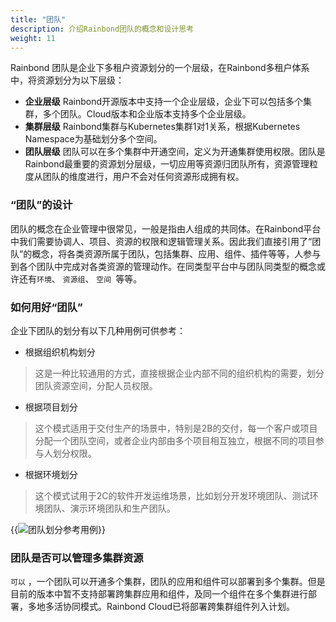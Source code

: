 ```yaml
---
title: "团队"
description: 介绍Rainbond团队的概念和设计思考
weight: 11
---
```


Rainbond 团队是企业下多租户资源划分的一个层级，在Rainbond多租户体系中，将资源划分为以下层级：

* <b>企业层级</b> Rainbond开源版本中支持一个企业层级，企业下可以包括多个集群，多个团队。Cloud版本和企业版本支持多个企业层级。
* <b>集群层级</b> Rainbond集群与Kubernetes集群1对1关系，根据Kubernetes Namespace为基础划分多个空间。
* <b>团队层级</b> 团队可以在多个集群中开通空间，定义为开通集群使用权限。团队是Rainbond最重要的资源划分层级，一切应用等资源归团队所有，资源管理粒度从团队的维度进行，用户不会对任何资源形成拥有权。

### “团队”的设计

团队的概念在企业管理中很常见，一般是指由人组成的共同体。在Rainbond平台中我们需要协调人、项目、资源的权限和逻辑管理关系。因此我们直接引用了“团队”的概念，将各类资源所属于团队，包括集群、应用、组件、插件等等，人参与到各个团队中完成对各类资源的管理动作。在同类型平台中与团队同类型的概念或许还有`环境`、 `资源组`、 `空间 `等等。

### 如何用好“团队”

企业下团队的划分有以下几种用例可供参考：

* 根据组织机构划分

> 这是一种比较通用的方式，直接根据企业内部不同的组织机构的需要，划分团队资源空间，分配人员权限。

* 根据项目划分

> 这个模式适用于交付生产的场景中，特别是2B的交付，每一个客户或项目分配一个团队空间，或者企业内部由多个项目相互独立，根据不同的项目参与人划分权限。

* 根据环境划分

> 这个模式试用于2C的软件开发运维场景，比如划分开发环境团队、测试环境团队、演示环境团队和生产团队。

{{<image src="https://grstatic.oss-cn-shanghai.aliyuncs.com/docs/5.2/team.png" title="团队划分参考用例">}}

### 团队是否可以管理多集群资源

`可以` ，一个团队可以开通多个集群，团队的应用和组件可以部署到多个集群。但是目前的版本中暂不支持部署跨集群应用和组件，及同一个组件在多个集群进行部署，多地多活协同模式。Rainbond Cloud已将部署跨集群组件列入计划。



